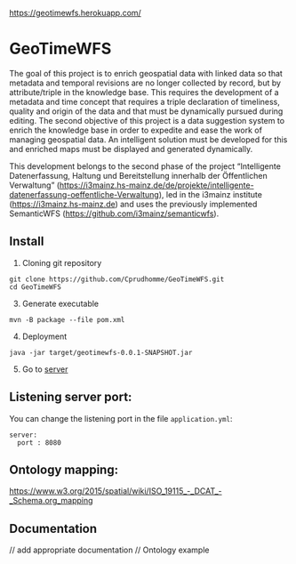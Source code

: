 ﻿https://geotimewfs.herokuapp.com/

# GeoTimeWFS
The goal of this project is to enrich geospatial data with linked data so that metadata and temporal revisions are no longer collected by record, but by attribute/triple in the knowledge base. This requires the development of a metadata and time concept that requires a triple declaration of timeliness, quality and origin of the data and that must be dynamically pursued during editing. The second objective of this project is a data suggestion system to enrich the knowledge base in order to expedite and ease the work of managing geospatial data. An intelligent solution must be developed for this and enriched maps must be displayed and generated dynamically.

This development belongs to the second phase of the project “Intelligente Datenerfassung, Haltung und Bereitstellung innerhalb der Öffentlichen Verwaltung” (https://i3mainz.hs-mainz.de/de/projekte/intelligente-datenerfassung-oeffentliche-Verwaltung), led in the i3mainz institute (https://i3mainz.hs-mainz.de) and uses the previously implemented SemanticWFS (https://github.com/i3mainz/semanticwfs).

## Install
1. Cloning git repository
````
git clone https://github.com/Cprudhomme/GeoTimeWFS.git
cd GeoTimeWFS
````

3. Generate executable
````
mvn -B package --file pom.xml
````
4. Deployment
````
java -jar target/geotimewfs-0.0.1-SNAPSHOT.jar 
````

5. Go to [server](http://localhost:8080)

## Listening server port:
You can change the listening port in the file `application.yml`:
````
server:
  port : 8080
````


<!---
Optionaly:
````
mvn deploy:deploy-file -Durl=file:./repo/ -Dfile=libs/pisemantic-1.0-SNAPSHOT.jar -DgroupId=info.ponciano.lab -DartifactId=pisemantic -Dpackaging=jar -Dversion=1.0
mvn org.apache.maven.plugins:maven-install-plugin:2.5.2:install-file -Dfile="libs/pitools-0.1-SNAPSHOT.jar" 
````--->

## Ontology mapping:

https://www.w3.org/2015/spatial/wiki/ISO_19115_-_DCAT_-_Schema.org_mapping
 
## Documentation 
// add appropriate documentation 
// Ontology example 
